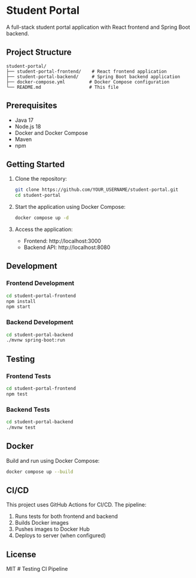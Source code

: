 # Student Portal

A full-stack student portal application with React frontend and Spring Boot backend.

## Project Structure

```
student-portal/
├── student-portal-frontend/    # React frontend application
├── student-portal-backend/     # Spring Boot backend application
├── docker-compose.yml         # Docker Compose configuration
└── README.md                  # This file
```

## Prerequisites

- Java 17
- Node.js 18
- Docker and Docker Compose
- Maven
- npm

## Getting Started

1. Clone the repository:
   ```bash
   git clone https://github.com/YOUR_USERNAME/student-portal.git
   cd student-portal
   ```

2. Start the application using Docker Compose:
   ```bash
   docker compose up -d
   ```

3. Access the application:
   - Frontend: http://localhost:3000
   - Backend API: http://localhost:8080

## Development

### Frontend Development
```bash
cd student-portal-frontend
npm install
npm start
```

### Backend Development
```bash
cd student-portal-backend
./mvnw spring-boot:run
```

## Testing

### Frontend Tests
```bash
cd student-portal-frontend
npm test
```

### Backend Tests
```bash
cd student-portal-backend
./mvnw test
```

## Docker

Build and run using Docker Compose:
```bash
docker compose up --build
```

## CI/CD

This project uses GitHub Actions for CI/CD. The pipeline:
1. Runs tests for both frontend and backend
2. Builds Docker images
3. Pushes images to Docker Hub
4. Deploys to server (when configured)

## License

MIT # Testing CI Pipeline
